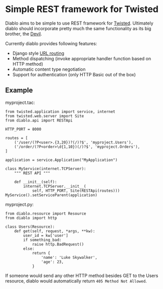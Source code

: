 # Simple REST framework for Twisted

Diablo aims to be simple to use REST framework for [Twisted][1]. Ultimately
diablo should incorporate pretty much the same functionality as its big
brother, the [Devil][2].

Currently diablo provides following features:

  * Django style [URL routing][3] 
  * Method dispatching (invoke appropriate handler function based on HTTP method)
  * Automatic content type negotiation
  * Support for authentication (only HTTP Basic out of the box)


## Example

myproject.tac:

	from twisted.application import service, internet
	from twisted.web.server import Site
	from diablo.api import RESTApi

	HTTP_PORT = 8000

	routes = [
	    ('/user/(?P<user>.{3,20})?(/)?$', 'myproject.Users'),
	    ('/order/(?P<order>\d{1,10})(/)?$', 'myproject.Orders'),
	]

	application = service.Application("MyApplication")

	class MyService(internet.TCPServer):
	    """ REST API """

	    def __init__(self):
	        internet.TCPServer.__init__(
	            self, HTTP_PORT, Site(RESTApi(routes)))
	MyService().setServiceParent(application)


myproject.py:

	from diablo.resource import Resource
	from diablo import http

	class Users(Resource):
		def get(self, request, *args, **kw):
			user_id = kw['user']
			if something_bad:
				raise http.BadRequest()
			else:
				return {
					'name': 'Luke Skywalker',
					'age': 23,
				}


If someone would send any other HTTP method besides GET to the Users resource,
diablo would automatically return `405 Method Not Allowed`.


[1]:http://twistedmatrix.com/trac/
[2]:https://github.com/wuher/devil
[3]:https://docs.djangoproject.com/en/dev/topics/http/urls/
